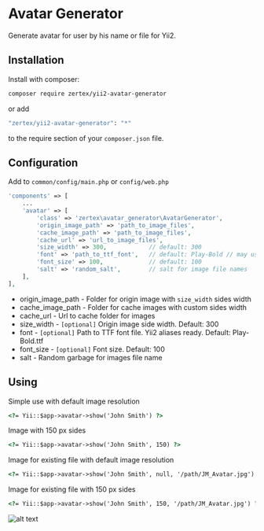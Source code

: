 # Avatar Generator

Generate avatar for user by his name or file for Yii2.

## Installation

Install with composer:

```bash
composer require zertex/yii2-avatar-generator
```

or add

```bash
"zertex/yii2-avatar-generator": "*"
```

to the require section of your `composer.json` file.

## Configuration

Add to `common/config/main.php`
or `config/web.php`

```php
'components' => [
    ...
    'avatar' => [
        'class' => 'zertex\avatar_generator\AvatarGenerator',
        'origin_image_path' => 'path_to_image_files',
        'cache_image_path' => 'path_to_image_files',
        'cache_url' => 'url_to_image_files',
        'size_width' => 300,            // default: 300
        'font' => 'path_to_ttf_font',   // default: Play-Bold // may use aliases
        'font_size' => 100,             // default: 100
        'salt' => 'random_salt',        // salt for image file names
    ],
],
```

* origin_image_path - Folder for origin image with `size_width` sides width
* cache_image_path - Folder for cache images with custom sides width
* cache_url - Url to cache folder for images
* size_width - `[optional]` Origin image side width. Default: 300
* font - `[optional]` Path to TTF font file. Yii2 aliases ready. Default: Play-Bold.ttf
* font_size - `[optional]` Font size. Default: 100
* salt - Random garbage for images file name

## Using

Simple use with default image resolution 
```html
<?= Yii::$app->avatar->show('John Smith') ?>
```

Image with 150 px sides
```html
<?= Yii::$app->avatar->show('John Smith', 150) ?>
```

Image for existing file with default image resolution
```html
<?= Yii::$app->avatar->show('John Smith', null, '/path/JM_Avatar.jpg') ?>
```

Image for existing file with 150 px sides
```html
<?= Yii::$app->avatar->show('John Smith', 150, '/path/JM_Avatar.jpg') ?>
```

![alt text](http://zertex.ru/ext-banner.png)